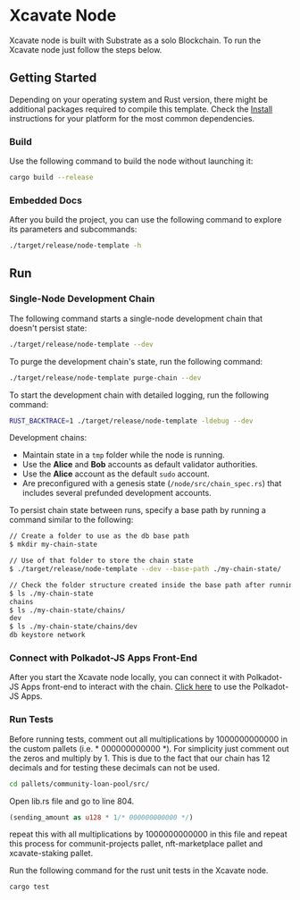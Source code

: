 # Xcavate Node

Xcavate node is built with Substrate as a solo Blockchain. To run the Xcavate node just follow the steps below.

## Getting Started

Depending on your operating system and Rust version, there might be additional packages required to compile this template.
Check the [Install](https://docs.substrate.io/install/) instructions for your platform for the most common dependencies.

### Build

Use the following command to build the node without launching it:

```sh
cargo build --release
```

### Embedded Docs

After you build the project, you can use the following command to explore its parameters and subcommands:

```sh
./target/release/node-template -h
```

## Run

### Single-Node Development Chain

The following command starts a single-node development chain that doesn't persist state:

```sh
./target/release/node-template --dev
```

To purge the development chain's state, run the following command:

```sh
./target/release/node-template purge-chain --dev
```

To start the development chain with detailed logging, run the following command:

```sh
RUST_BACKTRACE=1 ./target/release/node-template -ldebug --dev
```

Development chains:

- Maintain state in a `tmp` folder while the node is running.
- Use the **Alice** and **Bob** accounts as default validator authorities.
- Use the **Alice** account as the default `sudo` account.
- Are preconfigured with a genesis state (`/node/src/chain_spec.rs`) that includes several prefunded development accounts.


To persist chain state between runs, specify a base path by running a command similar to the following:

```sh
// Create a folder to use as the db base path
$ mkdir my-chain-state

// Use of that folder to store the chain state
$ ./target/release/node-template --dev --base-path ./my-chain-state/

// Check the folder structure created inside the base path after running the chain
$ ls ./my-chain-state
chains
$ ls ./my-chain-state/chains/
dev
$ ls ./my-chain-state/chains/dev
db keystore network
```

### Connect with Polkadot-JS Apps Front-End

After you start the Xcavate node locally, you can connect it with Polkadot-JS Apps front-end to interact with the chain. [Click here](https://polkadotjs-apps.web.app/#/accounts) to use the Polkadot-JS Apps.

### Run Tests

Before running tests, comment out all multiplications by 1000000000000 in the custom pallets (i.e. \* 000000000000 *\). For simplicity just comment out the zeros and multiply by 1. This is due to the fact that our chain has 12 decimals and for testing these decimals can not be used.

```sh
cd pallets/community-loan-pool/src/
```
Open lib.rs file and go to line 804.

```rust
(sending_amount as u128 * 1/* 000000000000 */)
```
repeat this with all multiplications by 1000000000000 in this file and repeat this process for communit-projects pallet, nft-marketplace pallet and xcavate-staking pallet.

Run the following command for the rust unit tests in the Xcavate node.

```sh
cargo test
```
